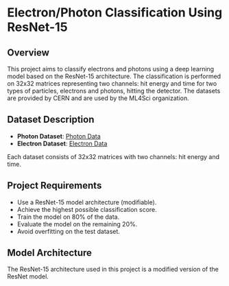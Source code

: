# Electron/Photon Classification Using ResNet-15

## Overview

This project aims to classify electrons and photons using a deep learning model based on the ResNet-15 architecture. The classification is performed on 32x32 matrices representing two channels: hit energy and time for two types of particles, electrons and photons, hitting the detector. The datasets are provided by CERN and are used by the ML4Sci organization.

## Dataset Description

- **Photon Dataset**: [Photon Data](https://cernbox.cern.ch/index.php/s/AtBT8y4MiQYFcgc)
- **Electron Dataset**: [Electron Data](https://cernbox.cern.ch/index.php/s/FbXw3V4XNyYB3oA)

Each dataset consists of 32x32 matrices with two channels: hit energy and time.

## Project Requirements

- Use a ResNet-15 model architecture (modifiable).
- Achieve the highest possible classification score.
- Train the model on 80% of the data.
- Evaluate the model on the remaining 20%.
- Avoid overfitting on the test dataset.

## Model Architecture

The ResNet-15 architecture used in this project is a modified version of the ResNet model. 

